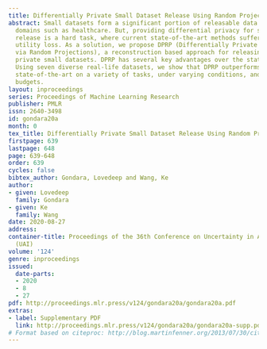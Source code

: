 ```yaml
---
title: Differentially Private Small Dataset Release Using Random Projections
abstract: Small datasets form a significant portion of releasable data in high sensitivity
  domains such as healthcare. But, providing differential privacy for small dataset
  release is a hard task, where current state-of-the-art methods suffer from severe
  utility loss. As a solution, we propose DPRP (Differentially Private Data Release
  via Random Projections), a reconstruction based approach for releasing differentially
  private small datasets. DPRP has several key advantages over the state-of-the-art.
  Using seven diverse real-life datasets, we show that DPRP outperforms the current
  state-of-the-art on a variety of tasks, under varying conditions, and for all privacy
  budgets.
layout: inproceedings
series: Proceedings of Machine Learning Research
publisher: PMLR
issn: 2640-3498
id: gondara20a
month: 0
tex_title: Differentially Private Small Dataset Release Using Random Projections
firstpage: 639
lastpage: 648
page: 639-648
order: 639
cycles: false
bibtex_author: Gondara, Lovedeep and Wang, Ke
author:
- given: Lovedeep
  family: Gondara
- given: Ke
  family: Wang
date: 2020-08-27
address: 
container-title: Proceedings of the 36th Conference on Uncertainty in Artificial Intelligence
  (UAI)
volume: '124'
genre: inproceedings
issued:
  date-parts:
  - 2020
  - 8
  - 27
pdf: http://proceedings.mlr.press/v124/gondara20a/gondara20a.pdf
extras:
- label: Supplementary PDF
  link: http://proceedings.mlr.press/v124/gondara20a/gondara20a-supp.pdf
# Format based on citeproc: http://blog.martinfenner.org/2013/07/30/citeproc-yaml-for-bibliographies/
---
```

